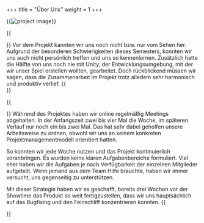 +++
title = "Über Uns"
weight = 1
+++

{{<image src="team.png" alt="project image" caption="v.l.n.r: Adil, Daphna, Florian, John, Diro, Michael">}}

{{<section title="Herausforderungen">}}
Vor dem Projekt kannten wir uns noch nicht bzw. nur vom Sehen her. Aufgrund der besonderen Schwierigkeiten dieses Semesters, konnten wir uns auch nicht persönlich treffen und uns so kennenlernen. Zusätzlich hatte die Hälfte von uns noch nie mit Unity, der Entwicklungsumgebung, mit der wir unser Spiel erstellen wollten, gearbeitet. Doch rückblickend müssen wir sagen, dass die Zusammenarbeit im Projekt trotz alledem sehr harmonisch und produktiv verlief.
{{</section>}}

{{<section title="Unsere Arbeitsweise">}}
Während des Projektes haben wir online regelmäßig Meetings abgehalten. In der Anfangszeit zwei bis vier Mal die Woche, im späteren Verlauf nur noch ein bis zwei Mal. Das hat sehr dabei geholfen unsere Arbeitsweise zu ordnen, obwohl wir uns an keinem konkreten Projektmanagementmodell orientiert hatten.

So konnten wir jede Woche nutzen und das Projekt kontinuierlich voranbringen. Es wurden keine klaren Aufgabenbereiche formuliert. Viel eher haben wir die Aufgaben je nach Verfügbarkeit der einzelnen Mitglieder aufgeteilt. Wenn jemand aus dem Team Hilfe brauchte, haben wir immer versucht, uns gegenseitig zu unterstützen.   

Mit dieser Strategie haben wir es geschafft, bereits drei Wochen vor der Showtime das Produkt so weit fertigzustellen, dass wir uns hauptsächlich auf das Bugfixing und den Feinschliff konzentrieren konnten.
{{</section>}}
